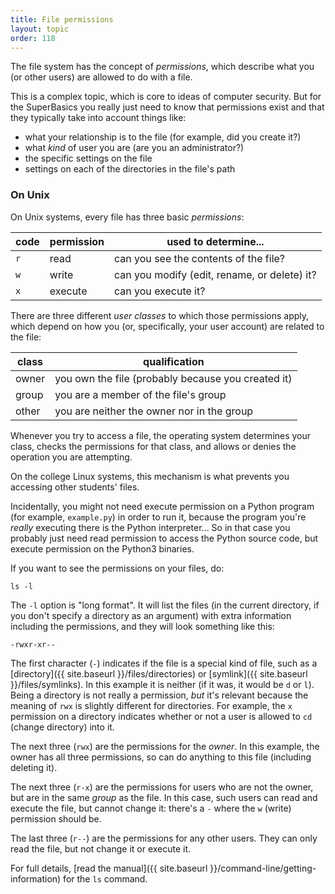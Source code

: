 ```yaml
---
title: File permissions
layout: topic
order: 118
---
```


The file system has the concept of _permissions_, which describe what you
(or other users) are allowed to do with a file.

This is a complex topic, which is core to ideas of computer security. But for
the SuperBasics you really just need to know that permissions exist and that
they typically take into account things like:

* what your relationship is to the file (for example, did you create it?)
* what _kind_ of user you are (are you an administrator?)
* the specific settings on the file
* settings on each of the directories in the file's path

### On Unix

On Unix systems, every file has three basic _permissions_:

| code | permission | used to determine...                         |
| ---- | ---------- | -------------------------------------------- |
| `r`  | read       | can you see the contents of the file?        |
| `w`  | write      | can you modify (edit, rename, or delete) it? |
| `x`  | execute    | can you execute it?                          |

There are three different _user classes_ to which those permissions apply,
which depend on how you (or, specifically, your user account) are related to
the file:

| class | qualification                                       |
| ----- | ----------------------------------------------------|
| owner | you own the file (probably because you created it)  |
| group | you are a member of the file's group                |
| other | you are neither the owner nor in the group          |

Whenever you try to access a file, the operating system determines your class,
checks the permissions for that class, and allows or denies the operation you
are attempting.

On the college Linux systems, this mechanism is what prevents you accessing
other students' files.

Incidentally, you might not need execute permission on a Python program (for
example, `example.py`) in order to run it, because the program you're _really_
executing there is the Python interpreter... So in that case you probably just
need read permission to access the Python source code, but execute permission
on the Python3 binaries.

If you want to see the permissions on your files, do:

    ls -l

The `-l` option is "long format". It will list the files (in the current
directory, if you don't specify a directory as an argument) with extra
information including the permissions, and they will look something like this:

    -rwxr-xr--

The first character (`-`) indicates if the file is a special kind of file,
such as a [directory]({{ site.baseurl }}/files/directories) or
[symlink]({{ site.baseurl }}/files/symlinks). In this example it is neither
(if it was, it would be `d` or `l`). Being a directory is not really a
permission, _but_ it's relevant because the meaning of `rwx` is slightly
different for directories. For example, the `x` permission on a directory
indicates whether or not a user is allowed to `cd` (change directory) into it.

The next three (`rwx`) are the permissions for the _owner_. In this example,
the owner has all three permissions, so can do anything to this file (including
deleting it).

The next three (`r-x`) are the permissions for users who are not the owner, but
are in the same _group_ as the file. In this case, such users can read and
execute the file, but cannot change it: there's a `-` where the `w` (write)
permission should be.

The last three (`r--`) are the permissions for any other users. They can only
read the file, but not change it or execute it.

For full details,
[read the manual]({{ site.baseurl }}/command-line/getting-information) for the
`ls` command.

